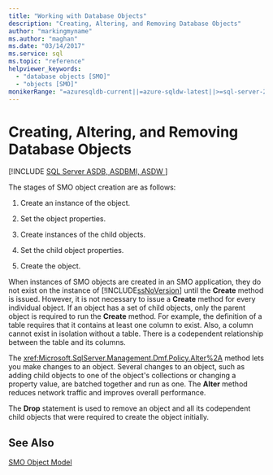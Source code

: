 ```yaml
---
title: "Working with Database Objects"
description: "Creating, Altering, and Removing Database Objects"
author: "markingmyname"
ms.author: "maghan"
ms.date: "03/14/2017"
ms.service: sql
ms.topic: "reference"
helpviewer_keywords:
  - "database objects [SMO]"
  - "objects [SMO]"
monikerRange: "=azuresqldb-current||=azure-sqldw-latest||>=sql-server-2016||>=sql-server-linux-2017||=azuresqldb-mi-current"
---
```

# Creating, Altering, and Removing Database Objects
[!INCLUDE [SQL Server ASDB, ASDBMI, ASDW ](../../../includes/applies-to-version/sql-asdb-asdbmi-asa.md)]

  The stages of SMO object creation are as follows:  
  
1.  Create an instance of the object.  
  
2.  Set the object properties.  
  
3.  Create instances of the child objects.  
  
4.  Set the child object properties.  
  
5.  Create the object.  

 When instances of SMO objects are created in an SMO application, they do not exist on the instance of [!INCLUDE[ssNoVersion](../../../includes/ssnoversion-md.md)] until the **Create** method is issued. However, it is not necessary to issue a **Create** method for every individual object. If an object has a set of child objects, only the parent object is required to run the **Create** method. For example, the definition of a table requires that it contains at least one column to exist. Also, a column cannot exist in isolation without a table. There is a codependent relationship between the table and its columns.  
  
 The <xref:Microsoft.SqlServer.Management.Dmf.Policy.Alter%2A> method lets you make changes to an object. Several changes to an object, such as adding child objects to one of the object's collections or changing a property value, are batched together and run as one. The **Alter** method reduces network traffic and improves overall performance.  
  
 The **Drop** statement is used to remove an object and all its codependent child objects that were required to create the object initially.  
  
## See Also  
 [SMO Object Model](../../../relational-databases/server-management-objects-smo/smo-object-model.md)  
  
  
